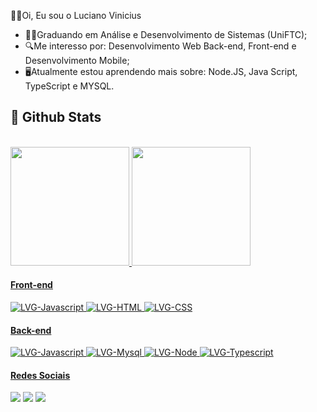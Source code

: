 👨‍💻Oi, Eu sou o Luciano Vinicius

- 👨‍🎓Graduando em Análise e Desenvolvimento de Sistemas (UniFTC); 
- 🔍Me interesso por: Desenvolvimento Web Back-end, Front-end e Desenvolvimento Mobile;
- 🖥️Atualmente estou aprendendo mais sobre: Node.JS, Java Script, TypeScript e MYSQL.

## 🌟 Github Stats
<div>
  <a href="https://github.com/LucianoVGomes"><br>
  <img height="190em" src="https://github-readme-stats.vercel.app/api?username=LucianoVGomes&include_all_commits=true&count_private=true&show_icons=true&theme=tokyonight"/>
  <img height="190em" src="https://github-readme-stats.vercel.app/api/top-langs/?username=LucianoVGomes&langs_count=8&layout=compact&theme=tokyonight"/>

  
#### Front-end
  
<div style="display: inline_block">
  <img alt="LVG-Javascript" src="https://img.shields.io/badge/JavaScript-F7DF1E?style=for-the-badge&logo=javascript&logoColor=black">
  <img alt="LVG-HTML" src="https://img.shields.io/badge/HTML5-E34F26?style=for-the-badge&logo=html5&logoColor=white">
<img alt="LVG-CSS" src="https://img.shields.io/badge/CSS3-1572B6?style=for-the-badge&logo=css3&logoColor=white">
</div>

 #### Back-end

<div style="display: inline_block">
  <img alt="LVG-Javascript" src="https://img.shields.io/badge/JavaScript-F7DF1E?style=for-the-badge&logo=javascript&logoColor=black">
  <img alt="LVG-Mysql" src="https://img.shields.io/badge/MySQL-005C84?style=for-the-badge&logo=mysql&logoColor=white">
   <img alt="LVG-Node" src="https://img.shields.io/badge/Node.js-43853D?style=for-the-badge&logo=node.js&logoColor=white">
    <img alt="LVG-Typescript" src="https://img.shields.io/badge/TypeScript-007ACC?style=for-the-badge&logo=typescript&logoColor=white">


  #### Redes Sociais
  
<div> 
  <a href="https://www.instagram.com/luciano.vini1/" target="_blank"><img src="https://img.shields.io/badge/-Instagram-%23E4405F?style=for-the-badge&logo=instagram&logoColor=white" target="_blank"></a>
  <a href = "mailto:patosanta1000@gmail.com"><img src="https://img.shields.io/badge/-Gmail-%23333?style=for-the-badge&logo=gmail&logoColor=white" target="_blank"></a>
  <a href="https://www.linkedin.com/in/luciano-vinicius-1b239a21b/" target="_blank"><img src="https://img.shields.io/badge/-LinkedIn-%230077B5?style=for-the-badge&logo=linkedin&logoColor=white" target="_blank"></a>  
</div>
